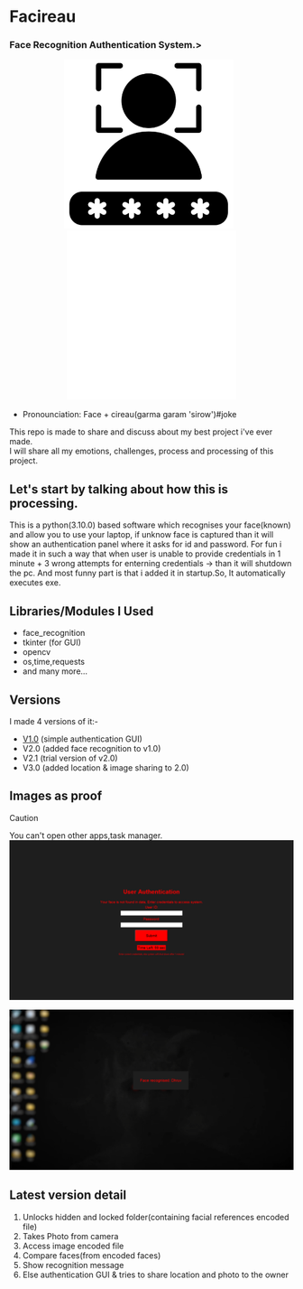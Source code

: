 # Facireau
### Face Recognition Authentication System.><br>
<div align="center">
  <img src="facelock.png" alt="Face Lock" height="300" style="display:inline-block; margin-right:10px"/>
  <img src="wfacelock.png" alt="Face Lock" height="300" style="display:inline-block"/>
</div>


- Pronounciation: Face + cireau(garma garam 'sirow')#joke

This repo is made to share and discuss about my best project i've ever made.<br>
I will share all my emotions, challenges, process and processing of this project.
            
## Let's start by talking about how this is processing.
This is a python(3.10.0) based software which recognises your face(known) and allow you to use your laptop, if unknow face is captured than it will show an authentication panel where it asks for id and password. For fun i made it in such a way that when user is unable to provide credentials in 1 minute + 3 wrong attempts for enterning credentials -> than it will shutdown the pc. And most funny part is that i added it in startup.So, It automatically executes exe.<br>
## Libraries/Modules I Used

- face_recognition
- tkinter (for GUI)
- opencv
- os,time,requests
- and many more...

## Versions
I made 4 versions of it:-

- [V1.0](##latest-version-detail) (simple authentication GUI)
- V2.0 (added face recognition to v1.0)
- V2.1 (trial version of v2.0)
- V3.0 (added location & image sharing to 2.0)


## Images as proof

> [!CAUTION]
> You can't open other apps,task manager.
![Not recognised](unreclock.png)

![Recognised](rec.png)

## Latest version detail

1. Unlocks hidden and locked folder(containing facial references encoded file)
2. Takes Photo from camera
3. Access image encoded file
4. Compare faces(from encoded faces)
5. Show recognition message
6. Else authentication GUI & tries to share location and photo to the owner

